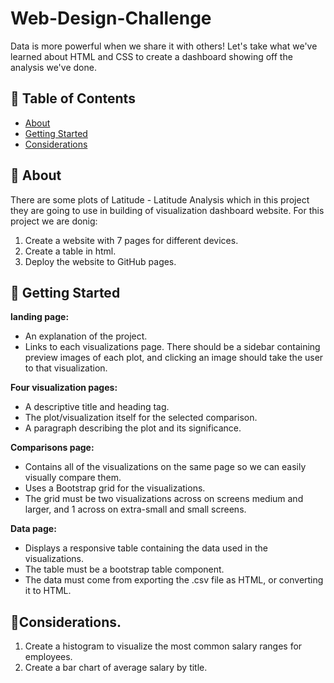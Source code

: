 # Web-Design-Challenge

Data is more powerful when we share it with others! Let's take what we've learned about HTML and CSS to create a dashboard showing off the analysis we've done.

## 📝 Table of Contents

- [About](#about)
- [Getting Started](#getting_started)
- [Considerations](#consider_part)

## 🧐 About <a name = "about"></a>
There are some plots of Latitude - Latitude Analysis which in this project they are going to use in building of visualization dashboard website. For this project we are donig:
1.	Create a website with 7 pages for different devices.
2.	Create a table in html.
3.	Deploy the website to GitHub pages.


## 🏁 Getting Started <a name = "getting_started"></a>

**landing page:** <br>
- An explanation of the project.
- Links to each visualizations page. There should be a sidebar containing preview images of each plot, and clicking an image should take the user to that visualization.

**Four visualization pages:** <br>
-	A descriptive title and heading tag. 
-	The plot/visualization itself for the selected comparison.
- A paragraph describing the plot and its significance.

**Comparisons page:** <br>
- Contains all of the visualizations on the same page so we can easily visually compare them.
- Uses a Bootstrap grid for the visualizations.
- The grid must be two visualizations across on screens medium and larger, and 1 across on extra-small and small screens.

**Data page:** <br>
- Displays a responsive table containing the data used in the visualizations.
- The table must be a bootstrap table component.
- The data must come from exporting the .csv file as HTML, or converting it to HTML.

## :doughnut:Considerations. <a name = "consider_part"></a>

1.	Create a histogram to visualize the most common salary ranges for employees.
2.	Create a bar chart of average salary by title.
